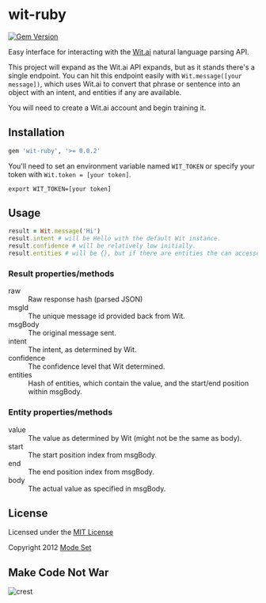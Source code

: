 wit-ruby
========

[![Gem Version](https://badge.fury.io/rb/wit-ruby.png)](http://badge.fury.io/rb/wit-ruby)

Easy interface for interacting with the [Wit.ai](http://wit.ai) natural language parsing API.

This project will expand as the Wit.ai API expands, but as it stands there's a single endpoint. You can hit this
endpoint easily with `Wit.message([your message])`, which uses Wit.ai to convert that phrase or sentence into an object
with an intent, and entities if any are available.

You will need to create a Wit.ai account and begin training it.

## Installation

```ruby
gem 'wit-ruby', '>= 0.0.2'
```

You'll need to set an environment variable named `WIT_TOKEN` or specify your token with `Wit.token = [your token]`.

```shell
export WIT_TOKEN=[your token]
```


## Usage

```ruby
result = Wit.message('Hi')
result.intent # will be Hello with the default Wit instance.
result.confidence # will be relatively low initially.
result.entities # will be {}, but if there are entities the can accessed as [:name] or .name
```

### Result properties/methods

<dl>

<dt> raw </dt><dd>
Raw response hash (parsed JSON)
</dd>

<dt> msgId </dt><dd>
The unique message id provided back from Wit.
</dd>

<dt> msgBody </dt><dd>
The original message sent.
</dd>

<dt> intent </dt><dd>
The intent, as determined by Wit.
</dd>

<dt> confidence </dt><dd>
The confidence level that Wit determined.
</dd>

<dt> entities </dt><dd>
Hash of entities, which contain the value, and the start/end position within msgBody.
</dd>

</dl>

### Entity properties/methods

<dl>

<dt> value </dt><dd>
The value as determined by Wit (might not be the same as body).
</dd>

<dt> start </dt><dd>
The start position index from msgBody.
</dd>

<dt> end </dt><dd>
The end position index from msgBody.
</dd>

<dt> body </dt><dd>
The actual value as specified in msgBody.
</dd>

</dl>


## License

Licensed under the [MIT License](http://creativecommons.org/licenses/MIT/)

Copyright 2012 [Mode Set](https://github.com/modeset)


## Make Code Not War
![crest](https://secure.gravatar.com/avatar/aa8ea677b07f626479fd280049b0e19f?s=75)
